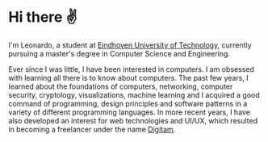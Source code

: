 # Hi there ✌
I'm Leonardo, a student at [Eindhoven University of Technology](https://tue.nl), currently pursuing a master's degree in Computer Science and Engineering.

Ever since I was little, I have been interested in computers. I am obsessed with learning all there is to know about computers. The past few years, I learned about the foundations of computers, networking, computer security, cryptology, visualizations, machine learning and I acquired a good command of programming, design principles and software patterns in a variety of different programming languages. In more recent years, I have also developed an interest for web technologies and UI/UX, which resulted in becoming a freelancer under the name [Digitam](https://digitam.nl). 
